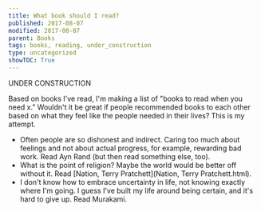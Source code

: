 ```yaml
---
title: What book should I read?
published: 2017-08-07
modified: 2017-08-07
parent: Books
tags: books, reading, under_construction
type: uncategorized
showTOC: True
---
```




UNDER CONSTRUCTION

Based on books I've read, I'm making a list of "books to read when you need x." Wouldn't it be great if people recommended books to each other based on what they feel like the people needed in their lives? This is my attempt.

+ Often people are so dishonest and indirect. Caring too much about feelings and not about actual progress, for example, rewarding bad work. Read Ayn Rand (but then read something else, too).
+ What is the point of religion? Maybe the world would be better off without it. Read [Nation, Terry Pratchett](Nation, Terry Pratchett.html).
+ I don't know how to embrace uncertainty in life, not knowing exactly where I'm going. I guess I've built my life around being certain, and it's hard to give up. Read Murakami.


